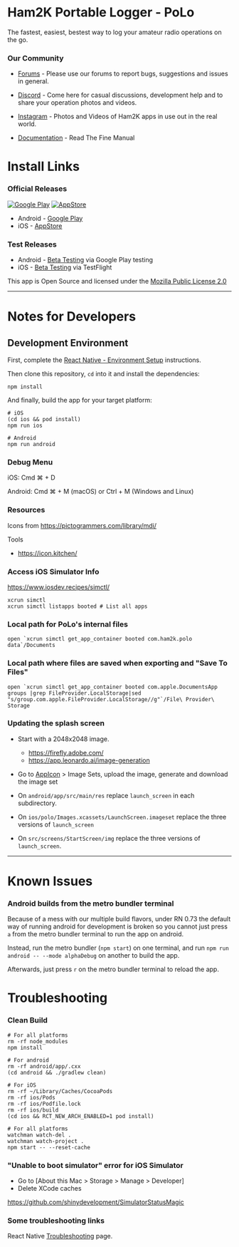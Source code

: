 # Ham2K Portable Logger - PoLo

The fastest, easiest, bestest way to log your amateur radio operations on the go.

### Our Community

* [Forums](https://forums.ham2.com) - Please use our forums to report bugs, suggestions and issues in general.

* [Discord](https://discord.gg/rT6B2fP7pU) - Come here for casual discussions, development help and to share your operation photos and videos.

* [Instagram](https://www.instagram.com/ham2kapps/) - Photos and Videos of Ham2K apps in use out in the real world.

* [Documentation](https://polo.ham2k.com/docs/) - Read The Fine Manual

# Install Links

### Official Releases
[![Google Play](https://polo.ham2k.com/google-play-badge-100.png)](https://play.google.com/store/apps/details?id=com.ham2k.polo.beta)
[![AppStore](https://polo.ham2k.com/apple-appstore-badge-100.png)](https://apps.apple.com/us/app/ham2k-portable-logger/id6478713938)

* Android - [Google Play](https://play.google.com/store/apps/details?id=com.ham2k.polo.beta)
* iOS - [AppStore](https://apps.apple.com/us/app/ham2k-portable-logger/id6478713938)

### Test Releases
* Android - [Beta Testing](https://play.google.com/apps/testing/com.ham2k.polo.beta) via Google Play testing
* iOS - [Beta Testing](https://testflight.apple.com/join/TjRq5t5Y) via TestFlight

This app is Open Source and licensed under the [Mozilla Public License 2.0](./LICENSE)

---

# Notes for Developers

## Development Environment

First, complete the [React Native - Environment Setup](https://reactnative.dev/docs/set-up-your-environment) instructions.

Then clone this repository, `cd` into it and install the dependencies:

```
npm install
```

And finally, build the app for your target platform:

```
# iOS
(cd ios && pod install)
npm run ios

# Android
npm run android
```
### Debug Menu

iOS: Cmd ⌘ + D

Android: Cmd ⌘ + M (macOS) or Ctrl + M (Windows and Linux)

### Resources

Icons from https://pictogrammers.com/library/mdi/

Tools
* https://icon.kitchen/

### Access iOS Simulator Info

https://www.iosdev.recipes/simctl/

```
xcrun simctl
xcrun simctl listapps booted # List all apps
```

### Local path for PoLo's internal files

```
open `xcrun simctl get_app_container booted com.ham2k.polo data`/Documents
```

### Local path where files are saved when exporting and "Save To Files"

```
open `xcrun simctl get_app_container booted com.apple.DocumentsApp groups |grep FileProvider.LocalStorage|sed "s/group.com.apple.FileProvider.LocalStorage//g"`/File\ Provider\ Storage
```

### Updating the splash screen

* Start with a 2048x2048 image.
  * https://firefly.adobe.com/
  * https://app.leonardo.ai/image-generation

* Go to [AppIcon](https://www.appicon.co/#image-sets) > Image Sets, upload the image, generate and download the image set
* On `android/app/src/main/res` replace `launch_screen` in each subdirectory.
* On `ios/polo/Images.xcassets/LaunchScreen.imageset` replace the three versions of `launch_screen`
* On `src/screens/StartScreen/img` replace the three versions of `launch_screen`.

---

# Known Issues

### Android builds from the metro bundler terminal

Because of a mess with our multiple build flavors, under RN 0.73 the default way of running android for development is broken
so you cannot just press `a` from the metro bundler terminal to run the app on android.

Instead, run the metro bundler (`npm start`) on one terminal, and run `npm run android -- --mode alphaDebug` on another to build the app.

Afterwards, just press `r` on the metro bundler terminal to reload the app.



# Troubleshooting

### Clean Build
```
# For all platforms
rm -rf node_modules
npm install

# For android
rm -rf android/app/.cxx
(cd android && ./gradlew clean)

# For iOS
rm -rf ~/Library/Caches/CocoaPods
rm -rf ios/Pods
rm -rf ios/Podfile.lock
rm -rf ios/build
(cd ios && RCT_NEW_ARCH_ENABLED=1 pod install)

# For all platforms
watchman watch-del .
watchman watch-project .
npm start -- --reset-cache
```

### "Unable to boot simulator" error for iOS Simulator

* Go to [About this Mac > Storage > Manage > Developer]
* Delete XCode caches

https://github.com/shinydevelopment/SimulatorStatusMagic

### Some troubleshooting links

React Native [Troubleshooting](https://reactnative.dev/docs/troubleshooting) page.
